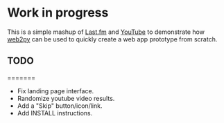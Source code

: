 # Work in progress

This is a simple mashup of [Last.fm][1] and [YouTube][2] to demonstrate how [web2py][3] can be used to quickly create a web app prototype from scratch.

## TODO
=======

- Fix landing page interface.
- Randomize youtube video results.
- Add a "Skip" button/icon/link.
- Add INSTALL instructions.

[1]: http://last.fm
[2]: http://www.youtube.com
[3]: http://www.web2py.com
